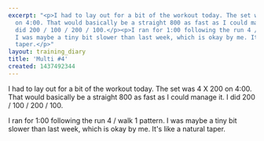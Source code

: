 ```yaml
---
excerpt: "<p>I had to lay out for a bit of the workout today. The set was 4 X 200
  on 4:00. That would basically be a straight 800 as fast as I could manage it. I
  did 200 / 100 / 200 / 100.</p><p>I ran for 1:00 following the run 4 / walk 1 pattern.
  I was maybe a tiny bit slower than last week, which is okay by me. It's like a natural
  taper.</p>"
layout: training_diary
title: 'Multi #4'
created: 1437492344
---
```

<p>I had to lay out for a bit of the workout today. The set was 4 X 200 on 4:00. That would basically be a straight 800 as fast as I could manage it. I did 200 / 100 / 200 / 100.</p><p>I ran for 1:00 following the run 4 / walk 1 pattern. I was maybe a tiny bit slower than last week, which is okay by me. It's like a natural taper.</p>
